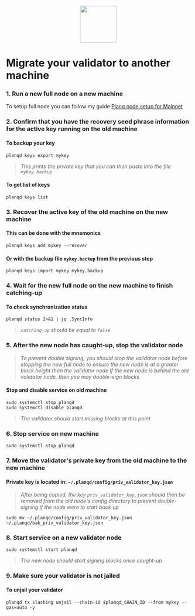 
<p align="center">
  <img height="100" height="auto" src="https://raw.githubusercontent.com/nodexcapital/explorer/master/public/logos/planq.svg">
</p>

# Migrate your validator to another machine

### 1. Run a new full node on a new machine
To setup full node you can follow my guide [Planq node setup for Mainnet](https://github.com/appieasahbie/planq)

### 2. Confirm that you have the recovery seed phrase information for the active key running on the old machine

#### To backup your key
```
planqd keys export mykey
```
> _This prints the private key that you can then paste into the file `mykey.backup`_

#### To get list of keys
```
planqd keys list
```

### 3. Recover the active key of the old machine on the new machine

#### This can be done with the mnemonics
```
planqd keys add mykey --recover
```

#### Or with the backup file `mykey.backup` from the previous step
```
planqd keys import mykey mykey.backup
```

### 4. Wait for the new full node on the new machine to finish catching-up

#### To check synchronization status
```
planqd status 2>&1 | jq .SyncInfo
```
> _`catching_up` should be equal to `false`_

### 5. After the new node has caught-up, stop the validator node

> _To prevent double signing, you should stop the validator node before stopping the new full node to ensure the new node is at a greater block height than the validator node_
> _If the new node is behind the old validator node, then you may double-sign blocks_

#### Stop and disable service on old machine
```
sudo systemctl stop planqd
sudo systemctl disable planqd
```
> _The validator should start missing blocks at this point_

### 6. Stop service on new machine
```
sudo systemctl stop planqd
```

### 7. Move the validator's private key from the old machine to the new machine
#### Private key is located in: `~/.planqd/config/priv_validator_key.json`

> _After being copied, the key `priv_validator_key.json` should then be removed from the old node's config directory to prevent double-signing if the node were to start back up_
```
sudo mv ~/.planqd/config/priv_validator_key.json ~/.planqd/bak_priv_validator_key.json
```

### 8. Start service on a new validator node
```
sudo systemctl start planqd
```
> _The new node should start signing blocks once caught-up_

### 9. Make sure your validator is not jailed
#### To unjail your validator
```
planqd tx slashing unjail --chain-id $planqd_CHAIN_ID --from mykey --gas=auto -y
```

